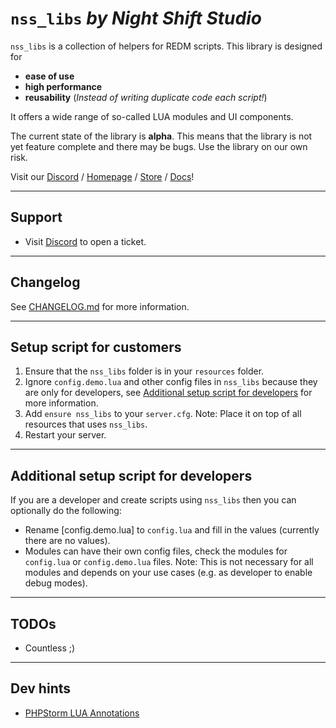 # `nss_libs` _by Night Shift Studio_

`nss_libs` is a collection of helpers for REDM scripts. This library is designed for

- **ease of use**
- **high performance**
- **reusability** (_Instead of writing duplicate code each script!_)

It offers a wide range of so-called LUA modules and UI components.

The current state of the library is **alpha**. This means that the library is not yet feature complete and there may be
bugs. Use the library on our own risk.

Visit our [Discord] / [Homepage] / [Store] / [Docs]!

--------------------------------------------------------------------------------

## Support

- Visit [Discord] to open a ticket.

--------------------------------------------------------------------------------

## Changelog

See [CHANGELOG.md](./CHANGELOG.md) for more information.

--------------------------------------------------------------------------------

## Setup script for customers

1. Ensure that the `nss_libs` folder is in your `resources` folder.
2. Ignore `config.demo.lua` and other config files in `nss_libs` because they are only for developers,
   see [Additional setup script for developers](#additional-setup-script-for-developers) for more information.
3. Add `ensure nss_libs` to your `server.cfg`.
   Note: Place it on top of all resources that uses `nss_libs`.
4. Restart your server.

--------------------------------------------------------------------------------

## Additional setup script for developers

If you are a developer and create scripts using `nss_libs` then you can optionally do the following:

- Rename [config.demo.lua] to `config.lua` and fill in the values (currently there are no values).
- Modules can have their own config files, check the modules for `config.lua` or `config.demo.lua` files.
  Note: This is not necessary for all modules and depends on your use cases (e.g. as developer to enable debug modes).

--------------------------------------------------------------------------------

## TODOs

- Countless ;)

--------------------------------------------------------------------------------

## Dev hints

- [PHPStorm LUA Annotations](https://emmylua.github.io/annotation.html)

[Discord]: https://night-shift-studio.com/discord

[Homepage]: https://night-shift-studio.com/

[Store]: https://night-shift-studio.com/store

[Docs]: https://night-shift-studio.com/docs

